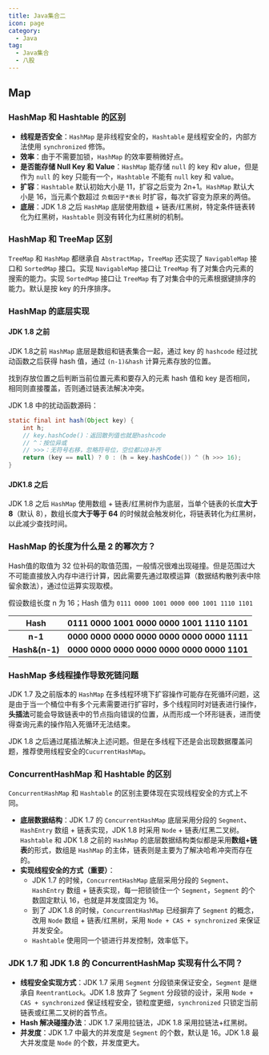 ```yaml
---
title: Java集合二
icon: page
category:
  - Java
tag:
  - Java集合
  - 八股
---
```

## Map

### HashMap 和 Hashtable 的区别

- **线程是否安全**：`HashMap` 是非线程安全的，`Hashtable` 是线程安全的，内部方法使用 `synchronized` 修饰。
- **效率**：由于不需要加锁，`HashMap` 的效率要稍微好点。
- **是否能存储 Null Key 和 Value**：`HashMap` 能存储 `null` 的 key 和v alue，但是作为 `null` 的 key 只能有一个，`Hashtable` 不能有 `null` key 和 value。
- **扩容**：`Hashtable` 默认初始大小是 11，扩容之后变为 2n+1。`HashMap` 默认大小是 16，当元素个数超过 `负载因子*表长` 时扩容，每次扩容变为原来的两倍。
- **底层**：JDK 1.8 之后 `HashMap` 底层使用数组 + 链表/红黑树，特定条件链表转化为红黑树，`Hashtable` 则没有转化为红黑树的机制。

<!-- more -->

### HashMap 和 TreeMap 区别

`TreeMap` 和 `HashMap` 都继承自 `AbstractMap`，`TreeMap` 还实现了 `NavigableMap` 接口和 `SortedMap` 接口。实现 `NavigableMap` 接口让 `TreeMap` 有了对集合内元素的搜索的能力。实现 `SortedMap` 接口让 `TreeMap` 有了对集合中的元素根据键排序的能力。默认是按 key 的升序排序。

### HashMap 的底层实现

#### JDK 1.8 之前

JDK 1.8之前 `HashMap` 底层是数组和链表集合一起，通过 key 的 `hashcode` 经过扰动函数之后获得 hash 值，通过 `(n-1)&hash` 计算元素存放的位置。

找到存放位置之后判断当前位置元素和要存入的元素 hash 值和 key 是否相同，相同则直接覆盖，否则通过链表法解决冲突。

JDK 1.8 中的扰动函数源码：

```java
static final int hash(Object key) {
    int h;
    // key.hashCode()：返回散列值也就是hashcode
    // ^：按位异或
    // >>>：无符号右移，忽略符号位，空位都以0补齐
    return (key == null) ? 0 : (h = key.hashCode()) ^ (h >>> 16);
}
```

#### JDK1.8 之后

JDK 1.8 之后 `HashMap` 使用数组 + 链表/红黑树作为底层，当单个链表的长度**大于 8**（默认 8），数组长度**大于等于 64** 的时候就会触发树化，将链表转化为红黑树，以此减少查找时间。

### HashMap 的长度为什么是 2 的幂次方？

Hash值的取值为 32 位补码的取值范围，一般情况很难出现碰撞。但是范围过大不可能直接放入内存中进行计算，因此需要先通过取模运算（数据结构散列表中除留余数法），通过位运算实现取模。

假设数组长度 n 为 16；Hash 值为 `0111 0000 1001 0000 000 1001 1110 1101`

| **Hash** | **0111 0000 1001 0000 0000 1001 1110 1101** |
|:------------:|:-------------:|
| **n-1** |**0000 0000 0000 0000 0000 0000 0000 1111** |
| **Hash&(n-1)** |**0000 0000 0000 0000 0000 0000 0000 1101** |

### HashMap 多线程操作导致死链问题

JDK 1.7 及之前版本的 `HashMap` 在多线程环境下扩容操作可能存在死循环问题，这是由于当一个桶位中有多个元素需要进行扩容时，多个线程同时对链表进行操作，**头插法**可能会导致链表中的节点指向错误的位置，从而形成一个环形链表，进而使得查询元素的操作陷入死循环无法结束。

JDK 1.8 之后通过尾插法解决上述问题。但是在多线程下还是会出现数据覆盖问题，推荐使用线程安全的`CucurrentHashMap`。

### ConcurrentHashMap 和 Hashtable 的区别

`ConcurrentHashMap` 和 `Hashtable` 的区别主要体现在实现线程安全的方式上不同。

- **底层数据结构**：JDK 1.7 的 `ConcurrentHashMap` 底层采用分段的 `Segment`、`HashEntry` 数组 + 链表实现，JDK 1.8 时采用 `Node` + 链表/红黑二叉树。`Hashtable` 和 JDK 1.8 之前的 `HashMap` 的底层数据结构类似都是采用**数组+链表**的形式，数组是 `HashMap` 
  的主体，链表则是主要为了解决哈希冲突而存在的。
- **实现线程安全的方式（重要）**：
  - JDK 1.7 的时候，`ConcurrentHashMap` 底层采用分段的 `Segment`、`HashEntry` 数组 + 链表实现，每一把锁锁住一个 `Segment`，`Segment` 的个数固定默认 16，也就是并发度固定为 16。
  - 到了 JDK 1.8 的时候，`ConcurrentHashMap` 已经摒弃了 `Segment` 的概念，改用 `Node` 数组 + 链表/红黑树，采用 `Node + CAS + synchronized` 来保证并发安全。
  - `Hashtable` 使用同一个锁进行并发控制，效率低下。

### JDK 1.7 和 JDK 1.8 的 ConcurrentHashMap 实现有什么不同？

- **线程安全实现方式**：JDK 1.7 采用 `Segment` 分段锁来保证安全，`Segment` 是继承自 `ReentrantLock`。JDK 1.8 放弃了 `Segment` 分段锁的设计，采用 `Node + CAS + synchronized` 保证线程安全，锁粒度更细，`synchronized` 只锁定当前链表或红黑二叉树的首节点。
- **Hash 解决碰撞办法**：JDK 1.7 采用拉链法，JDK 1.8 采用拉链法+红黑树。
- **并发度**：JDK 1.7 中最大的并发度是 `Segment` 的个数，默认是 16。JDK 1.8 最大并发度是 `Node` 的个数，并发度更大。

































































